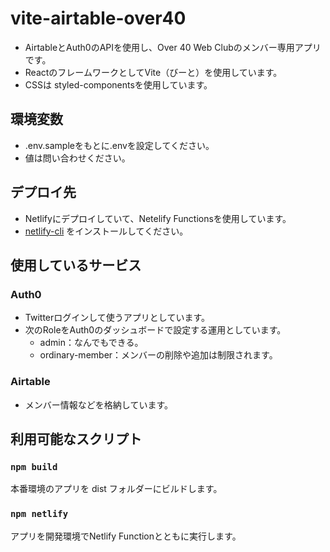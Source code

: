 # vite-airtable-over40
* AirtableとAuth0のAPIを使用し、Over 40 Web Clubのメンバー専用アプリです。
* ReactのフレームワークとしてVite（びーと）を使用しています。
* CSSは styled-componentsを使用しています。

## 環境変数
* .env.sampleをもとに.envを設定してください。
* 値は問い合わせください。
## デプロイ先
* Netlifyにデプロイしていて、Netelify Functionsを使用しています。
* [netlify-cli](https://cli.netlify.com/) をインストールしてください。

## 使用しているサービス
### Auth0
* Twitterログインして使うアプリとしています。
* 次のRoleをAuth0のダッシュボードで設定する運用としています。
  * admin：なんでもできる。
  * ordinary-member：メンバーの削除や追加は制限されます。
### Airtable
* メンバー情報などを格納しています。

## 利用可能なスクリプト
### `npm build`
本番環境のアプリを dist フォルダーにビルドします。

### `npm netlify`
アプリを開発環境でNetlify Functionとともに実行します。